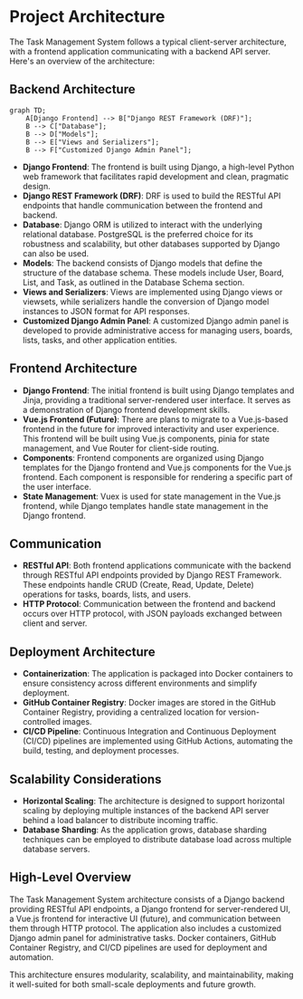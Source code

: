 # Project Architecture

The Task Management System follows a typical client-server architecture, with a frontend application communicating with a backend API server. Here's an overview of the architecture:

## Backend Architecture

```mermaid
graph TD;
    A[Django Frontend] --> B["Django REST Framework (DRF)"];
    B --> C["Database"];
    B --> D["Models"];
    B --> E["Views and Serializers"];
    B --> F["Customized Django Admin Panel"];
```

- **Django Frontend**: The frontend is built using Django, a high-level Python web framework that facilitates rapid development and clean, pragmatic design.
- **Django REST Framework (DRF)**: DRF is used to build the RESTful API endpoints that handle communication between the frontend and backend.
- **Database**: Django ORM is utilized to interact with the underlying relational database. PostgreSQL is the preferred choice for its robustness and scalability, but other databases supported by Django can also be used.
- **Models**: The backend consists of Django models that define the structure of the database schema. These models include User, Board, List, and Task, as outlined in the Database Schema section.
- **Views and Serializers**: Views are implemented using Django views or viewsets, while serializers handle the conversion of Django model instances to JSON format for API responses.
- **Customized Django Admin Panel**: A customized Django admin panel is developed to provide administrative access for managing users, boards, lists, tasks, and other application entities.

## Frontend Architecture

- **Django Frontend**: The initial frontend is built using Django templates and Jinja, providing a traditional server-rendered user interface. It serves as a demonstration of Django frontend development skills.
- **Vue.js Frontend (Future)**: There are plans to migrate to a Vue.js-based frontend in the future for improved interactivity and user experience. This frontend will be built using Vue.js components, pinia for state management, and Vue Router for client-side routing.
- **Components**: Frontend components are organized using Django templates for the Django frontend and Vue.js components for the Vue.js frontend. Each component is responsible for rendering a specific part of the user interface.
- **State Management**: Vuex is used for state management in the Vue.js frontend, while Django templates handle state management in the Django frontend.

## Communication

- **RESTful API**: Both frontend applications communicate with the backend through RESTful API endpoints provided by Django REST Framework. These endpoints handle CRUD (Create, Read, Update, Delete) operations for tasks, boards, lists, and users.
- **HTTP Protocol**: Communication between the frontend and backend occurs over HTTP protocol, with JSON payloads exchanged between client and server.

## Deployment Architecture

- **Containerization**: The application is packaged into Docker containers to ensure consistency across different environments and simplify deployment.
- **GitHub Container Registry**: Docker images are stored in the GitHub Container Registry, providing a centralized location for version-controlled images.
- **CI/CD Pipeline**: Continuous Integration and Continuous Deployment (CI/CD) pipelines are implemented using GitHub Actions, automating the build, testing, and deployment processes.

## Scalability Considerations

- **Horizontal Scaling**: The architecture is designed to support horizontal scaling by deploying multiple instances of the backend API server behind a load balancer to distribute incoming traffic.
- **Database Sharding**: As the application grows, database sharding techniques can be employed to distribute database load across multiple database servers.

## High-Level Overview

The Task Management System architecture consists of a Django backend providing RESTful API endpoints, a Django frontend for server-rendered UI, a Vue.js frontend for interactive UI (future), and communication between them through HTTP protocol. The application also includes a customized Django admin panel for administrative tasks. Docker containers, GitHub Container Registry, and CI/CD pipelines are used for deployment and automation.

This architecture ensures modularity, scalability, and maintainability, making it well-suited for both small-scale deployments and future growth.
